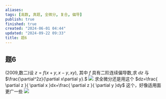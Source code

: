 ```yaml
---
aliases: 
tags: [高数, 真题, 全微分, 复合, 偏导]
publish: true
finished: true
created: "2024-06-01 04:44"
updated: "2024-09-22 09:33"
title: 题6
---
```

## 题6
(2009,数二)设 $z=f(x+y,x-y,xy),$ 其中 $f$ 具有二阶连续偏导数,求 $dz$ 与 $\frac{\partial^2z}{\partial x\partial y}.$
![](https://img.hwenyi.live/202405011347571.webp)
求全微分还是用这个 $dz=\frac{ \partial z }{ \partial x }dx+\frac{ \partial z }{ \partial y }dy$ 这个，好像适用面更广一些 
![](https://img.hwenyi.live/202405011459651.webp)
